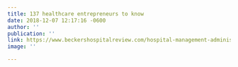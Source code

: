 ```yaml
---
title: 137 healthcare entrepreneurs to know
date: 2018-12-07 12:17:16 -0600
author: ''
publication: ''
link: https://www.beckershospitalreview.com/hospital-management-administration/112-healthcare-entrepreneurs-to-know.html
image: ''

---
```

